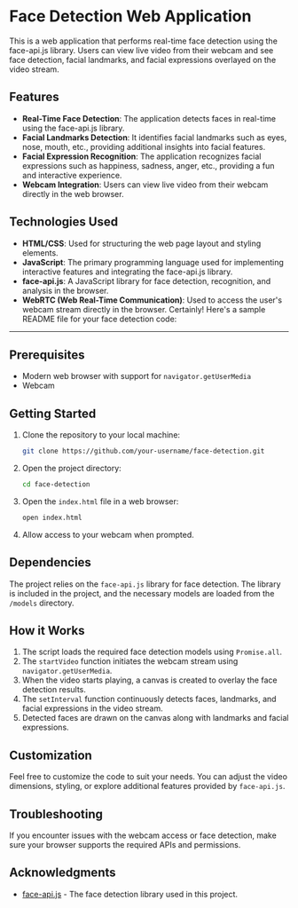 
# Face Detection Web Application

This is a web application that performs real-time face detection using the face-api.js library. Users can view live video from their webcam and see face detection, facial landmarks, and facial expressions overlayed on the video stream.

## Features

- **Real-Time Face Detection**: The application detects faces in real-time using the face-api.js library.
- **Facial Landmarks Detection**: It identifies facial landmarks such as eyes, nose, mouth, etc., providing additional insights into facial features.
- **Facial Expression Recognition**: The application recognizes facial expressions such as happiness, sadness, anger, etc., providing a fun and interactive experience.
- **Webcam Integration**: Users can view live video from their webcam directly in the web browser.

## Technologies Used

- **HTML/CSS**: Used for structuring the web page layout and styling elements.
- **JavaScript**: The primary programming language used for implementing interactive features and integrating the face-api.js library.
- **face-api.js**: A JavaScript library for face detection, recognition, and analysis in the browser.
- **WebRTC (Web Real-Time Communication)**: Used to access the user's webcam stream directly in the browser.
Certainly! Here's a sample README file for your face detection code:

---

## Prerequisites

- Modern web browser with support for `navigator.getUserMedia`
- Webcam

## Getting Started

1. Clone the repository to your local machine:

   ```bash
   git clone https://github.com/your-username/face-detection.git
   ```

2. Open the project directory:

   ```bash
   cd face-detection
   ```

3. Open the `index.html` file in a web browser:

   ```bash
   open index.html
   ```

4. Allow access to your webcam when prompted.

## Dependencies

The project relies on the `face-api.js` library for face detection. The library is included in the project, and the necessary models are loaded from the `/models` directory.

## How it Works

1. The script loads the required face detection models using `Promise.all`.
2. The `startVideo` function initiates the webcam stream using `navigator.getUserMedia`.
3. When the video starts playing, a canvas is created to overlay the face detection results.
4. The `setInterval` function continuously detects faces, landmarks, and facial expressions in the video stream.
5. Detected faces are drawn on the canvas along with landmarks and facial expressions.

## Customization

Feel free to customize the code to suit your needs. You can adjust the video dimensions, styling, or explore additional features provided by `face-api.js`.

## Troubleshooting

If you encounter issues with the webcam access or face detection, make sure your browser supports the required APIs and permissions.

## Acknowledgments

- [face-api.js](https://github.com/justadudewhohacks/face-api.js) - The face detection library used in this project.
